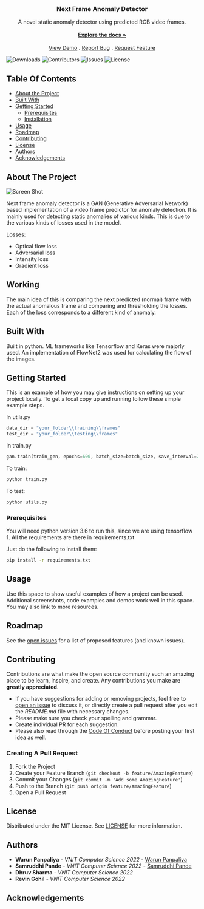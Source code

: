 <br/>
<p align="center">
  

  <h3 align="center">Next Frame Anomaly Detector</h3>

  <p align="center">
    A novel static anomaly detector using predicted RGB video frames.
    <br/>
    <br/>
    <a href="https://github.com/warun1801/next-frame-anomaly-detector"><strong>Explore the docs »</strong></a>
    <br/>
    <br/>
    <a href="https://github.com/warun1801/next-frame-anomaly-detector">View Demo</a>
    .
    <a href="https://github.com/warun1801/next-frame-anomaly-detector/issues">Report Bug</a>
    .
    <a href="https://github.com/warun1801/next-frame-anomaly-detector/issues">Request Feature</a>
  </p>
</p>

![Downloads](https://img.shields.io/github/downloads/warun1801/next-frame-anomaly-detector/total) ![Contributors](https://img.shields.io/github/contributors/warun1801/next-frame-anomaly-detector?color=dark-green) ![Issues](https://img.shields.io/github/issues/warun1801/next-frame-anomaly-detector) ![License](https://img.shields.io/github/license/warun1801/next-frame-anomaly-detector) 

## Table Of Contents

* [About the Project](#about-the-project)
* [Built With](#built-with)
* [Getting Started](#getting-started)
  * [Prerequisites](#prerequisites)
  * [Installation](#installation)
* [Usage](#usage)
* [Roadmap](#roadmap)
* [Contributing](#contributing)
* [License](#license)
* [Authors](#authors)
* [Acknowledgements](#acknowledgements)

## About The Project

![Screen Shot](images/screenshot.png)

Next frame anomaly detector is a GAN (Generative Adversarial Network) based implementation of a video frame predictor for anomaly detection. It is mainly used for detecting static anomalies of various kinds. This is due to the various kinds of losses used in the model. 

Losses:

* Optical flow loss
* Adversarial loss
* Intensity loss
* Gradient loss

## Working

The main idea of this is comparing the next predicted (normal) frame with the actual anomalous frame and comparing and thresholding the losses. Each of the loss corresponds to a different kind of anomaly.

## Built With

Built in python. ML frameworks like Tensorflow and Keras were majorly used. An implementation of FlowNet2 was used for calculating the flow of the images.

## Getting Started

This is an example of how you may give instructions on setting up your project locally.
To get a local copy up and running follow these simple example steps.

In utils.py
```python
data_dir = "your_folder\\training\\frames"
test_dir = "your_folder\\testing\\frames"
```

In train.py
```python
gan.train(train_gen, epochs=600, batch_size=batch_size, save_interval=200, save_file_name="your_model_name.model")
```

To train:
```sh
python train.py
```
To test:
```sh
python utils.py
```
### Prerequisites

You will need python version 3.6 to run this, since we are using tensorflow 1.
All the requirements are there in requirements.txt

Just do the following to install them:
```sh
pip install -r requirements.txt
```

## Usage

Use this space to show useful examples of how a project can be used. Additional screenshots, code examples and demos work well in this space. You may also link to more resources.


## Roadmap

See the [open issues](https://github.com/warun1801/next-frame-anomaly-detector/issues) for a list of proposed features (and known issues).

## Contributing

Contributions are what make the open source community such an amazing place to be learn, inspire, and create. Any contributions you make are **greatly appreciated**.
* If you have suggestions for adding or removing projects, feel free to [open an issue](https://github.com/warun1801/next-frame-anomaly-detector/issues/new) to discuss it, or directly create a pull request after you edit the *README.md* file with necessary changes.
* Please make sure you check your spelling and grammar.
* Create individual PR for each suggestion.
* Please also read through the [Code Of Conduct](https://github.com/warun1801/next-frame-anomaly-detector/blob/main/CODE_OF_CONDUCT.md) before posting your first idea as well.

### Creating A Pull Request

1. Fork the Project
2. Create your Feature Branch (`git checkout -b feature/AmazingFeature`)
3. Commit your Changes (`git commit -m 'Add some AmazingFeature'`)
4. Push to the Branch (`git push origin feature/AmazingFeature`)
5. Open a Pull Request

## License

Distributed under the MIT License. See [LICENSE](https://github.com/warun1801/next-frame-anomaly-detector/blob/main/LICENSE.md) for more information.

## Authors

* **Warun Panpaliya** - *VNIT Computer Science 2022* - [Warun Panpaliya](https://github.com/warun1801/)
* **Samruddhi Pande** - *VNIT Computer Science 2022* - [Samruddhi Pande](https://github.com/samupande/)
* **Dhruv Sharma** - *VNIT Computer Science 2022*
* **Revin Gohil** - *VNIT Computer Science 2022*
## Acknowledgements

